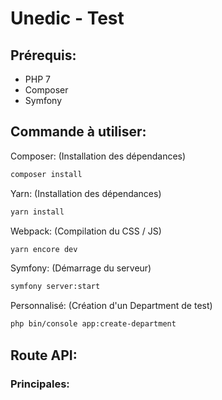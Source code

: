 # Unedic - Test

## Prérequis:

- PHP 7
- Composer
- Symfony

## Commande à utiliser:
Composer: (Installation des dépendances)
```bash
composer install
```
Yarn: (Installation des dépendances)
```bash
yarn install
```
Webpack: (Compilation du CSS / JS)
```bash
yarn encore dev
```
Symfony: (Démarrage du serveur)
```bash
symfony server:start
```
Personnalisé: (Création d'un Department de test)
```bash
php bin/console app:create-department
```

## Route API:

### Principales:



